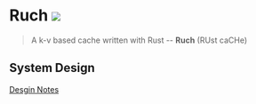 # Ruch ![](https://github.com/peterhp/ruch/workflows/CI/badge.svg)

> A k-v based cache written with Rust -- **Ruch** (RUst caCHe)


## System Design

[Desgin Notes](https://github.com/peterhp/ruch/blob/master/Design.md)

